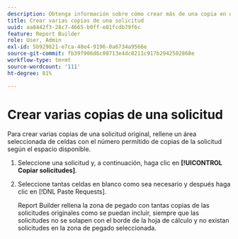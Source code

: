 ```yaml
---
description: Obtenga información sobre cómo crear más de una copia en una solicitud.
title: Crear varias copias de una solicitud
uuid: aa8442f3-28c7-4665-b0ff-e81fcdb79f6c
feature: Report Builder
role: User, Admin
exl-id: 5b929821-e7ca-48e4-9196-0a6734a9566e
source-git-commit: fb39f906d6c08713e4dc8211c917b2942502868e
workflow-type: tm+mt
source-wordcount: '111'
ht-degree: 81%

---
```


# Crear varias copias de una solicitud

Para crear varias copias de una solicitud original, rellene un área seleccionada de celdas con el número permitido de copias de la solicitud según el espacio disponible.

1. Seleccione una solicitud y, a continuación, haga clic en **[!UICONTROL Copiar solicitudes]**.
1. Seleccione tantas celdas en blanco como sea necesario y después haga clic en [!DNL Paste Requests].

   Report Builder rellena la zona de pegado con tantas copias de las solicitudes originales como se puedan incluir, siempre que las solicitudes no se solapen con el borde de la hoja de cálculo y no existan solicitudes en la zona de pegado seleccionada.
